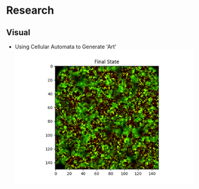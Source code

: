 # Research

## Visual 
* Using Cellular Automata to Generate 'Art'
![CellularArtist](https://raw.githubusercontent.com/scott-robbins/Research/master/Visual/example_output.png)

